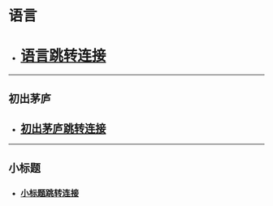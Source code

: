 # <div id="java">语言</div>

- # <a href="#java">语言跳转连接</a>

---

## <div id="scala-初出茅庐">初出茅庐</div>

- ## <a href="#java-初出茅庐">初出茅庐跳转连接</a>

---

## <div id="scala-小标题">小标题</div>

- ### <a href="#java-环境搭建">小标题跳转连接</a>

